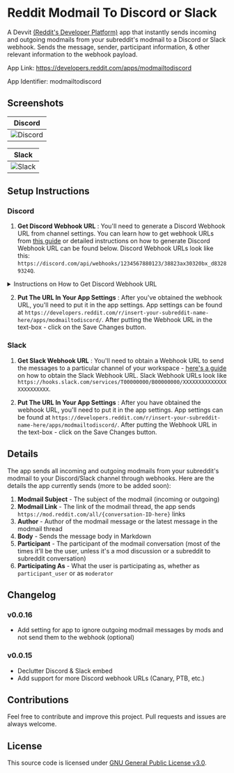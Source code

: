 # Reddit Modmail To Discord or Slack

A Devvit [(Reddit's Developer Platform)](https://developers.reddit.com/) app that instantly sends incoming and outgoing modmails from your subreddit's modmail to a Discord or Slack webhook.  Sends the message, sender, participant information, &amp; other relevant information to the webhook payload.

App Link: https://developers.reddit.com/apps/modmailtodiscord

App Identifier: modmailtodiscord

## Screenshots

| Discord |
| --- |
| ![Discord](https://i.imgur.com/yq5VX5o.png) |

| Slack |
| --- |
| ![Slack](https://i.imgur.com/ZwJa805.png) |

## Setup Instructions

### Discord

1. **Get Discord Webhook URL** : You'll need to generate a Discord Webhook URL from channel settings. You can learn how to get webhook URLs from [this guide](https://support.discord.com/hc/en-us/articles/228383668-Intro-to-Webhooks) or detailed instructions on how to generate Discord Webhook URL can be found below. Discord Webhook URLs look like this: `https://discord.com/api/webhooks/1234567880123/38823ax30320bx_d83289324Q`.
   
<details>
<summary> Instructions on How to Get Discord Webhook URL </summary>
   
1.  **Create a Discord Webhook:**  - Open or create a Discord server where you have the necessary permissions. - Go to the channel where you want the webhook to send messages. - Right-click on the channel name and select "Edit Channel."
2.  **Navigate to Integrations:**  - In the channel settings, find the "Webhooks" option under the Integrations tab in the left-hand menu. - Click on "Webhooks" to access the webhook settings. 
3.  **Create a New Webhook:**  - Click the "Create Webhook" button. - Customize the webhook by giving it a name, setting the profile picture (optional), and choosing the channel where it will send messages. - Once configured, click the "Save" or "Create" button. 
4.  **Copy the Webhook URL:**  - After creating the webhook, you'll see a section with the webhook URL. - Click on the "Copy" button next to the webhook URL to save it to your clipboard.  

</details>

2. **Put The URL In Your App Settings** : After you've obtained the webhook URL, you'll need to put it in the app settings. App settings can be found at `https://developers.reddit.com/r/insert-your-subreddit-name-here/apps/modmailtodiscord/`. After putting the Webhook URL in the text-box - click on the Save Changes button.

### Slack

1. **Get Slack Webhook URL** : You'll need to obtain a Webhook URL to send the messages to a particular channel of your workspace - [here's a guide](https://api.slack.com/messaging/webhooks) on how to obtain the Slack Webhook URL. Slack Webhook URLs look like `https://hooks.slack.com/services/T00000000/B00000000/XXXXXXXXXXXXXXXXXXXXXXXX`.
   
2. **Put The URL In Your App Settings** :  After you have obtained the webhook URL, you'll need to put it in the app settings. App settings can be found at `https://developers.reddit.com/r/insert-your-subreddit-name-here/apps/modmailtodiscord/`. After putting the Webhook URL in the text-box - click on the Save Changes button.

## Details

The app sends all incoming and outgoing modmails from your subreddit's modmail to your Discord/Slack channel through webhooks. Here are the details the app currently sends (more to be added soon):

 1. **Modmail Subject** - The subject of the modmail (incoming or outgoing)
 2. **Modmail Link** - The link of the modmail thread, the app sends `https://mod.reddit.com/all/{conversation-ID-here}` links
 3. **Author** - Author of the modmail message or the latest message in the modmail thread
 4. **Body** - Sends the message body in Markdown
 5. **Participant** - The participant of the modmail conversation (most of the times it'll be the user, unless it's a mod discussion or a subreddit to subreddit conversation)
 6. **Participating As** - What the user is participating as, whether as `participant_user` or as `moderator`

## Changelog

### v0.0.16

- Add setting for app to ignore outgoing modmail messages by mods and not send them to the webhook (optional)

### v0.0.15

- Declutter Discord & Slack embed
- Add support for more Discord webhook URLs (Canary, PTB, etc.)

## Contributions

Feel free to contribute and improve this project. Pull requests and issues are always welcome.

## License

This source code is licensed under [GNU General Public License v3.0](https://github.com/ni5arga/Modmail-To-Discord-Slack/blob/main/LICENSE).
